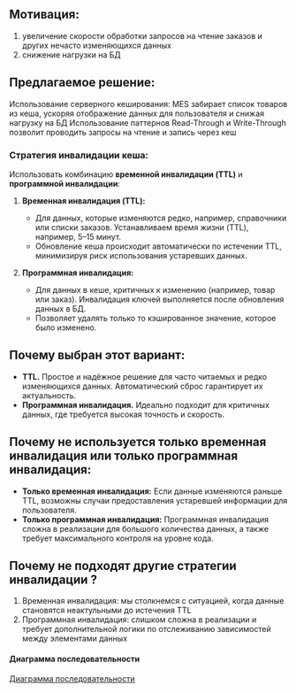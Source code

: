 ## Мотивация:
1) увеличение скорости обработки запросов на чтение заказов и других нечасто изменяющихся данных
2) снижение нагрузки на БД

## Предлагаемое решение:
Использование серверного кеширования:
MES забирает список товаров из кеша, ускоряя отображение данных для пользователя и снижая нагрузку на БД
Использование паттернов Read-Through и Write-Through позволит проводить запросы на чтение и запись через кеш

### Стратегия инвалидации кеша:
Использовать комбинацию **временной инвалидации (TTL)** и **программной инвалидации**:
1. **Временная инвалидация (TTL):**
    - Для данных, которые изменяются редко, например, справочники или списки заказов. Устанавливаем время жизни (TTL), например, 5–15 минут.
    - Обновление кеша происходит автоматически по истечении TTL, минимизируя риск использования устаревших данных.

2. **Программная инвалидация:**
    - Для данных в кеше, критичных к изменению (например, товар или заказ). Инвалидация ключей выполняется после обновления данных в БД.
    - Позволяет удалять только то кэшированное значение, которое было изменено.

## Почему выбран этот вариант:
- **TTL.** Простое и надёжное решение для часто читаемых и редко изменяющихся данных. Автоматический сброс гарантирует их актуальность.
- **Программная инвалидация.** Идеально подходит для критичных данных, где требуется высокая точность и скорость.

## Почему не используется только временная инвалидация или только программная инвалидация:
- **Только временная инвалидация:**
  Если данные изменяются раньше TTL, возможны случаи предоставления устаревшей информации для пользователя.
- **Только программная инвалидация:**
  Программная инвалидация сложна в реализации для большого количества данных, а также требует максимального контроля на уровне кода.

## Почему не подходят другие стратегии инвалидации ?

1) Временная инвалидация: мы столкнемся с ситуацией, когда данные становятся неактульными до истечения TTL
2) Программная инвалидация: слишком сложна в реализации и требует дополнительной логики по отслеживанию зависимостей между элементами данных

#### Диаграмма последовательности
[Диаграмма последовательности](diagram.puml)